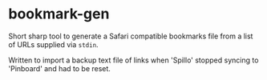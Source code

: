 # bookmark-gen
Short sharp tool to generate a Safari compatible bookmarks file from a list of URLs 
supplied via `stdin`.

Written to import a backup text file of links when 'Spillo' stopped syncing to
'Pinboard' and had to be reset.

